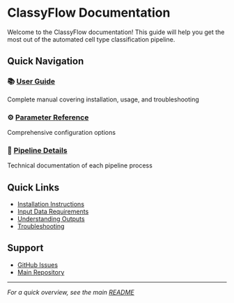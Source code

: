 # ClassyFlow Documentation

Welcome to the ClassyFlow documentation! This guide will help you get the most out of the automated cell type classification pipeline.

## Quick Navigation

### 📚 **[User Guide](user-guide.md)**
Complete manual covering installation, usage, and troubleshooting

### ⚙️ **[Parameter Reference](parameter-reference.md)**
Comprehensive configuration options

### 🔬 **[Pipeline Details](pipeline-details.md)**
Technical documentation of each pipeline process


## Quick Links

- [Installation Instructions](user-guide.md#installation--setup)
- [Input Data Requirements](user-guide.md#input-data-requirements)
- [Understanding Outputs](user-guide.md#understanding-outputs)
- [Troubleshooting](user-guide.md#troubleshooting)

## Support

- [GitHub Issues](https://github.com/dimi-lab/ClassyFlow/issues)
- [Main Repository](https://github.com/dimi-lab/ClassyFlow)

---

*For a quick overview, see the main [README](../README.md)*